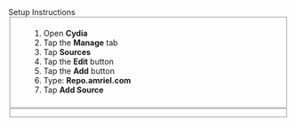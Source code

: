 <html>
    <head>
        <title>Amriel Repo</title>
        <link rel="stylesheet" type="text/css" href="menes.css"/>
        <link rel="stylesheet" type="text/css" href="style.css"/>
        <meta name="viewport" content="width=device-width, minimum-scale=1.0, maximum-scale=1.0"/>
    </head>
    <body class="pinstripe">
        <panel>
            <label>Setup Instructions</label>
            <fieldset>
                <div>
                    <ol style="margin-left:25px">
                        <li>Open <strong>Cydia</strong></li>
                        <li>Tap the <strong>Manage</strong> tab</li>
                        <li>Tap <strong>Sources</strong></li>
                        <li>Tap the <strong>Edit</strong> button</li>
                        <li>Tap the <strong>Add</strong> button</li>
                        <li>Type: <strong>Repo.amriel.com</strong></li>
                        <li>Tap <strong>Add Source</strong></li>
                    </ol>
                </div>
            </fieldset>
        </panel>
        <panel>
            <label> </label>
            <fieldset>
                <a href="cydia://url/https://cydia.saurik.com/api/share#?source=http://repo.amriel.com/“>
                    <div>
                        <label>Launch Cydia &amp; Add</label>
                    </div>
                </a>
            </fieldset>
        </panel>
    </body>
</html>
